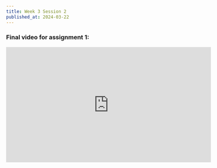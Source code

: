 ```yaml
---
title: Week 3 Session 2
published_at: 2024-03-22
---
```


### Final video for assignment 1:

<iframe width="560" height="315" src="https://www.youtube.com/embed/zbzwUnsr55k?si=lxibGwuUk-31aGLi" title="YouTube video player" frameborder="0" allow="accelerometer; autoplay; clipboard-write; encrypted-media; gyroscope; picture-in-picture; web-share" referrerpolicy="strict-origin-when-cross-origin" allowfullscreen></iframe>